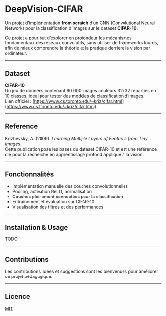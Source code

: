 # DeepVision-CIFAR

Un projet d’implémentation **from scratch** d’un CNN (Convolutional Neural Network) pour la classification d’images sur le dataset **CIFAR-10**.

Ce projet a pour but d’explorer en profondeur les mécanismes fondamentaux des réseaux convolutifs, sans utiliser de frameworks lourds, afin de mieux comprendre la théorie et la pratique derrière la vision par ordinateur.

---

## Dataset

**CIFAR-10**  
Un jeu de données contenant 60 000 images couleurs 32x32 réparties en 10 classes, idéal pour tester des modèles de classification d’images.  
Lien officiel : [https://www.cs.toronto.edu/~kriz/cifar.html](https://www.cs.toronto.edu/~kriz/cifar.html)

---

## Reference

Krizhevsky, A. (2009). *Learning Multiple Layers of Features from Tiny Images*.  
Cette publication pose les bases du dataset CIFAR-10 et est une référence clé pour la recherche en apprentissage profond appliqué à la vision.

---

## Fonctionnalités

- Implémentation manuelle des couches convolutionnelles  
- Pooling, activation ReLU, normalisation  
- Couches pleinement connectées pour la classification  
- Entraînement et évaluation sur CIFAR-10  
- Visualisation des filtres et des performances  

---

## Installation & Usage

TODO

---

## Contributions

Les contributions, idées et suggestions sont les bienvenues pour améliorer ce projet pédagogique.

---

## Licence

[MIT](./LICENSE)
